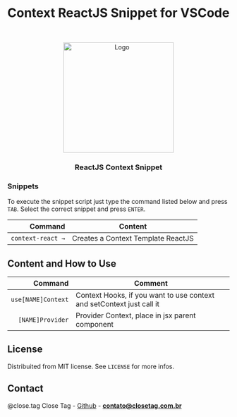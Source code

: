 # Context ReactJS Snippet for VSCode
<!-- PROJECT LOGO -->
<br />
<p align="center">
    <img src="https://avatars2.githubusercontent.com/u/74619796?s=400&u=5ff5ddeab53867ee50498f1067baaea09b21c0f0&v=4" alt="Logo" width="250">
  <h3 align="center">ReactJS Context Snippet</h3>
</p>

### Snippets

To execute the snippet script just type the command listed below and press `TAB`. Select the correct snippet and press `ENTER`.

|                    Command | Content                                                                       |
| -------------------------: | ----------------------------------------------------------------------------- |
|          `context-react →` | Creates a Context Template ReactJS                                            |

## Content and How to Use

|                    Command | Comment                                                                       |
| -------------------------: | ----------------------------------------------------------------------------- |
|          `use[NAME]Context`| Context Hooks, if you want to use context and setContext just call it         |
|          `[NAME]Provider`  | Provider Context, place in jsx parent component                               |
 

## License

Distribuited from MIT license. See `LICENSE` for more infos.

<!-- CONTACT -->

## Contact
@close.tag
Close Tag - [Github](https://github.com/gitclosetag) - **contato@closetag.com.br**
